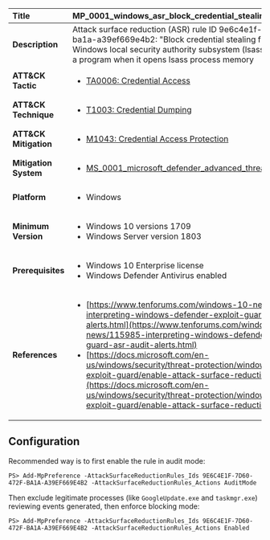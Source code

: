 | Title                     | MP_0001_windows_asr_block_credential_stealing_from_lsass                                                                          |
|:--------------------------|:-------------------------------------------------------------------------------------|
| **Description**           | Attack surface reduction (ASR) rule ID 9e6c4e1f-7d60-472f-ba1a-a39ef669e4b2:  "Block credential stealing from the Windows local security authority subsystem  (lsass.exe)" blocks a program when it opens lsass process memory                                                                    |
| **ATT&amp;CK Tactic**     | <ul><li>[TA0006: Credential Access](https://attack.mitre.org/tactics/TA0006)</li></ul>  |
| **ATT&amp;CK Technique**  | <ul><li>[T1003: Credential Dumping](https://attack.mitre.org/techniques/T1003)</li></ul>  |
| **ATT&amp;CK Mitigation** | <ul><li>[M1043: Credential Access Protection](https://attack.mitre.org/mitigations/M1043)</li></ul>  |
| **Mitigation System**     | <ul><li>[MS_0001_microsoft_defender_advanced_threat_protection](../Mitigation_Systems/MS_0001_microsoft_defender_advanced_threat_protection.md)</li></ul>  |
| **Platform**              | <ul><li>Windows</li></ul>                   |
| **Minimum Version**       | <ul><li>Windows 10 versions 1709</li><li>Windows Server version 1803</li></ul>      |
| **Prerequisites**         | <ul><li>Windows 10 Enterprise license</li><li>Windows Defender Antivirus enabled</li></ul>                |
| **References**            | <ul><li>[https://www.tenforums.com/windows-10-news/115985-interpreting-windows-defender-exploit-guard-asr-audit-alerts.html](https://www.tenforums.com/windows-10-news/115985-interpreting-windows-defender-exploit-guard-asr-audit-alerts.html)</li><li>[https://docs.microsoft.com/en-us/windows/security/threat-protection/windows-defender-exploit-guard/enable-attack-surface-reduction](https://docs.microsoft.com/en-us/windows/security/threat-protection/windows-defender-exploit-guard/enable-attack-surface-reduction)</li></ul>      |


## Configuration

Recommended way is to first enable the rule in audit mode:

```
PS> Add-MpPreference -AttackSurfaceReductionRules_Ids 9E6C4E1F-7D60-472F-BA1A-A39EF669E4B2 -AttackSurfaceReductionRules_Actions AuditMode
```

Then exclude legitimate processes (like `GoogleUpdate.exe` and `taskmgr.exe`) reviewing events generated, then enforce blocking mode:

```
PS> Add-MpPreference -AttackSurfaceReductionRules_Ids 9E6C4E1F-7D60-472F-BA1A-A39EF669E4B2 -AttackSurfaceReductionRules_Actions Enabled
```
